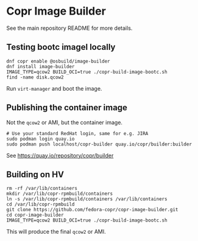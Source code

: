 # Copr Image Builder

See the main repository README for more details.


## Testing bootc imagel locally

```
dnf copr enable @osbuild/image-builder
dnf install image-builder
IMAGE_TYPE=qcow2 BUILD_OCI=true ./copr-build-image-bootc.sh
find -name disk.qcow2
```

Run `virt-manager` and boot the image.


## Publishing the container image

Not the `qcow2` or AMI, but the container image.

```
# Use your standard RedHat login, same for e.g. JIRA
sudo podman login quay.io
sudo podman push localhost/copr-builder quay.io/copr/builder:builder
```

See https://quay.io/repository/copr/builder


## Building on HV

```
rm -rf /var/lib/containers
mkdir /var/lib/copr-rpmbuild/containers
ln -s /var/lib/copr-rpmbuild/containers /var/lib/containers
cd /var/lib/copr-rpmbuild
git clone https://github.com/fedora-copr/copr-image-builder.git
cd copr-image-builder
IMAGE_TYPE=qcow2 BUILD_OCI=true ./copr-build-image-bootc.sh
```

This will produce the final `qcow2` or AMI.
